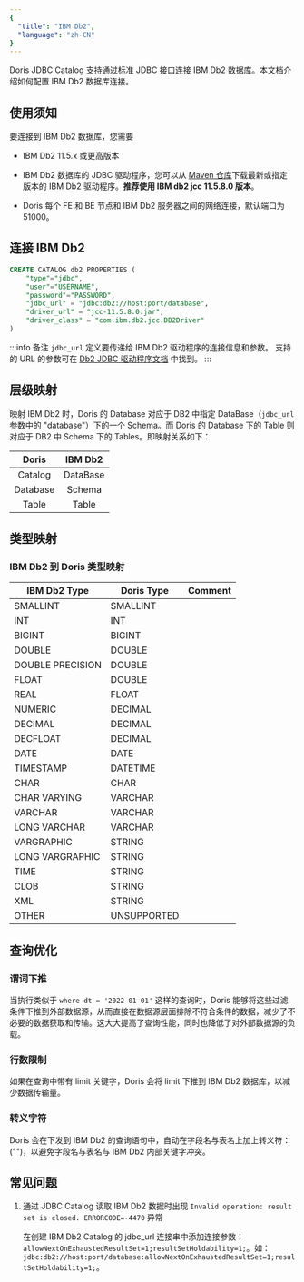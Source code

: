```yaml
---
{
  "title": "IBM Db2",
  "language": "zh-CN"
}
---
```


<!-- 
Licensed to the Apache Software Foundation (ASF) under one
or more contributor license agreements.  See the NOTICE file
distributed with this work for additional information
regarding copyright ownership.  The ASF licenses this file
to you under the Apache License, Version 2.0 (the
"License"); you may not use this file except in compliance
with the License.  You may obtain a copy of the License at

  http://www.apache.org/licenses/LICENSE-2.0

Unless required by applicable law or agreed to in writing,
software distributed under the License is distributed on an
"AS IS" BASIS, WITHOUT WARRANTIES OR CONDITIONS OF ANY
KIND, either express or implied.  See the License for the
specific language governing permissions and limitations
under the License.
-->

Doris JDBC Catalog 支持通过标准 JDBC 接口连接 IBM Db2 数据库。本文档介绍如何配置 IBM Db2 数据库连接。

## 使用须知

要连接到 IBM Db2 数据库，您需要

- IBM Db2 11.5.x 或更高版本

- IBM Db2 数据库的 JDBC 驱动程序，您可以从 [Maven 仓库](https://mvnrepository.com/artifact/com.ibm.db2/jcc)下载最新或指定版本的 IBM Db2 驱动程序。**推荐使用 IBM db2 jcc 11.5.8.0 版本**。

- Doris 每个 FE 和 BE 节点和 IBM Db2 服务器之间的网络连接，默认端口为 51000。

## 连接 IBM Db2

```sql
CREATE CATALOG db2 PROPERTIES (
    "type"="jdbc",
    "user"="USERNAME",
    "password"="PASSWORD",
    "jdbc_url" = "jdbc:db2://host:port/database",
    "driver_url" = "jcc-11.5.8.0.jar",
    "driver_class" = "com.ibm.db2.jcc.DB2Driver"
)
```

:::info 备注
`jdbc_url` 定义要传递给 IBM Db2 驱动程序的连接信息和参数。
支持的 URL 的参数可在 [Db2 JDBC 驱动程序文档](https://www.ibm.com/docs/en/db2-big-sql/5.0?topic=drivers-jdbc-driver) 中找到。
:::

## 层级映射

映射 IBM Db2 时，Doris 的 Database 对应于 DB2 中指定 DataBase（`jdbc_url` 参数中的 "database"）下的一个 Schema。而 Doris 的 Database 下的 Table 则对应于 DB2 中 Schema 下的 Tables。即映射关系如下：

|  Doris   | IBM Db2  |
|:--------:|:--------:|
| Catalog  | DataBase |
| Database |  Schema  |
|  Table   |  Table   |

## 类型映射

### IBM Db2 到 Doris 类型映射

| IBM Db2 Type     | Doris Type  | Comment  |
|------------------|-------------|----------|
| SMALLINT         | SMALLINT    |          |
| INT              | INT         |          |
| BIGINT           | BIGINT      |          |
| DOUBLE           | DOUBLE      |          |
| DOUBLE PRECISION | DOUBLE      |          |
| FLOAT            | DOUBLE      |          |
| REAL             | FLOAT       |          |
| NUMERIC          | DECIMAL     |          |
| DECIMAL          | DECIMAL     |          |
| DECFLOAT         | DECIMAL     |          |
| DATE             | DATE        |          |
| TIMESTAMP        | DATETIME    |          |
| CHAR             | CHAR        |          |
| CHAR VARYING     | VARCHAR     |          |
| VARCHAR          | VARCHAR     |          |
| LONG VARCHAR     | VARCHAR     |          |
| VARGRAPHIC       | STRING      |          |
| LONG VARGRAPHIC  | STRING      |          |
| TIME             | STRING      |          |
| CLOB             | STRING      |          |
| XML              | STRING      |          |
| OTHER            | UNSUPPORTED |          |

## 查询优化

### 谓词下推

当执行类似于 `where dt = '2022-01-01'` 这样的查询时，Doris 能够将这些过滤条件下推到外部数据源，从而直接在数据源层面排除不符合条件的数据，减少了不必要的数据获取和传输。这大大提高了查询性能，同时也降低了对外部数据源的负载。

### 行数限制

如果在查询中带有 limit 关键字，Doris 会将 limit 下推到 IBM Db2 数据库，以减少数据传输量。

### 转义字符

Doris 会在下发到 IBM Db2 的查询语句中，自动在字段名与表名上加上转义符：("")，以避免字段名与表名与 IBM Db2 内部关键字冲突。

## 常见问题

1. 通过 JDBC Catalog 读取 IBM Db2 数据时出现 `Invalid operation: result set is closed. ERRORCODE=-4470` 异常

   在创建 IBM Db2 Catalog 的 jdbc_url 连接串中添加连接参数：`allowNextOnExhaustedResultSet=1;resultSetHoldability=1;`。如：
   `jdbc:db2://host:port/database:allowNextOnExhaustedResultSet=1;resultSetHoldability=1;`。
